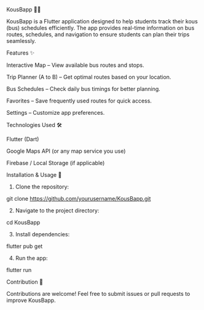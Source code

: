 KousBapp 🚌📍

KousBapp is a Flutter application designed to help students track their kous (bus) schedules efficiently. The app provides real-time information on bus routes, schedules, and navigation to ensure students can plan their trips seamlessly.

Features ✨

Interactive Map – View available bus routes and stops.

Trip Planner (A to B) – Get optimal routes based on your location.

Bus Schedules – Check daily bus timings for better planning.

Favorites – Save frequently used routes for quick access.

Settings – Customize app preferences.


Technologies Used 🛠

Flutter (Dart)

Google Maps API (or any map service you use)

Firebase / Local Storage (if applicable)


Installation & Usage 🚀

1. Clone the repository:

git clone https://github.com/yourusername/KousBapp.git


2. Navigate to the project directory:

cd KousBapp


3. Install dependencies:

flutter pub get


4. Run the app:

flutter run



Contribution 🤝

Contributions are welcome! Feel free to submit issues or pull requests to improve KousBapp.